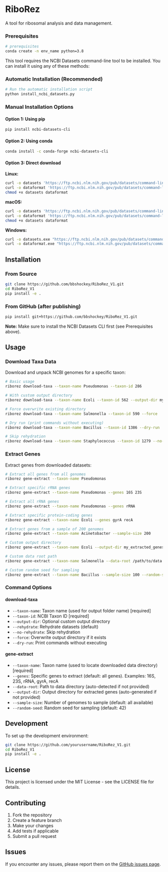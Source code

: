 # RiboRez

A tool for ribosomal analysis and data management.

### Prerequisites
```bash
# prerequisites
conda create -n env_name python=3.8
```

This tool requires the NCBI Datasets command-line tool to be installed. You can install it using any of these methods:

### Automatic Installation (Recommended)
```bash
# Run the automatic installation script
python install_ncbi_datasets.py
```

### Manual Installation Options

#### Option 1: Using pip
```bash
pip install ncbi-datasets-cli
```

#### Option 2: Using conda
```bash
conda install -c conda-forge ncbi-datasets-cli
```

#### Option 3: Direct download
**Linux:**
```bash
curl -o datasets 'https://ftp.ncbi.nlm.nih.gov/pub/datasets/command-line/v2/linux-amd64/datasets'
curl -o dataformat 'https://ftp.ncbi.nlm.nih.gov/pub/datasets/command-line/v2/linux-amd64/dataformat'
chmod +x datasets dataformat
```

**macOS:**
```bash
curl -o datasets 'https://ftp.ncbi.nlm.nih.gov/pub/datasets/command-line/v2/mac/datasets'
curl -o dataformat 'https://ftp.ncbi.nlm.nih.gov/pub/datasets/command-line/v2/mac/dataformat'
chmod +x datasets dataformat
```

**Windows:**
```bash
curl -o datasets.exe "https://ftp.ncbi.nlm.nih.gov/pub/datasets/command-line/v2/win64/datasets.exe"
curl -o dataformat.exe "https://ftp.ncbi.nlm.nih.gov/pub/datasets/command-line/v2/win64/dataformat.exe"
```

## Installation

### From Source
```bash
git clone https://github.com/bbshockey/RiboRez_V1.git
cd RiboRez_V1
pip install -e .
```

### From GitHub (after publishing)
```bash
pip install git+https://github.com/bbshockey/RiboRez_V1.git
```

**Note:** Make sure to install the NCBI Datasets CLI first (see Prerequisites above).

## Usage

### Download Taxa Data

Download and unpack NCBI genomes for a specific taxon:

```bash
# Basic usage
riborez download-taxa --taxon-name Pseudomonas --taxon-id 286

# With custom output directory
riborez download-taxa --taxon-name Ecoli --taxon-id 562 --output-dir my_data

# Force overwrite existing directory
riborez download-taxa --taxon-name Salmonella --taxon-id 590 --force

# Dry run (print commands without executing)
riborez download-taxa --taxon-name Bacillus --taxon-id 1386 --dry-run

# Skip rehydration
riborez download-taxa --taxon-name Staphylococcus --taxon-id 1279 --no-rehydrate
```

### Extract Genes

Extract genes from downloaded datasets:

```bash
# Extract all genes from all genomes
riborez gene-extract --taxon-name Pseudomonas

# Extract specific rRNA genes
riborez gene-extract --taxon-name Pseudomonas --genes 16S 23S

# Extract all rRNA genes
riborez gene-extract --taxon-name Pseudomonas --genes rRNA

# Extract specific protein-coding genes
riborez gene-extract --taxon-name Ecoli --genes gyrA recA

# Extract genes from a sample of 200 genomes
riborez gene-extract --taxon-name Acinetobacter --sample-size 200

# Custom output directory
riborez gene-extract --taxon-name Ecoli --output-dir my_extracted_genes

# Custom data root path
riborez gene-extract --taxon-name Salmonella --data-root /path/to/data

# Custom random seed for sampling
riborez gene-extract --taxon-name Bacillus --sample-size 100 --random-seed 123
```

### Command Options

#### download-taxa
- `--taxon-name`: Taxon name (used for output folder name) [required]
- `--taxon-id`: NCBI Taxon ID [required]
- `--output-dir`: Optional custom output directory
- `--rehydrate`: Rehydrate datasets (default)
- `--no-rehydrate`: Skip rehydration
- `--force`: Overwrite output directory if it exists
- `--dry-run`: Print commands without executing

#### gene-extract
- `--taxon-name`: Taxon name (used to locate downloaded data directory) [required]
- `--genes`: Specific genes to extract (default: all genes). Examples: 16S, 23S, rRNA, gyrA, recA
- `--data-root`: Path to data directory (auto-detected if not provided)
- `--output-dir`: Output directory for extracted genes (auto-generated if not provided)
- `--sample-size`: Number of genomes to sample (default: all available)
- `--random-seed`: Random seed for sampling (default: 42)

## Development

To set up the development environment:

```bash
git clone https://github.com/yourusername/RiboRez_V1.git
cd RiboRez_V1
pip install -e .
```

## License

This project is licensed under the MIT License - see the LICENSE file for details.

## Contributing

1. Fork the repository
2. Create a feature branch
3. Make your changes
4. Add tests if applicable
5. Submit a pull request

## Issues

If you encounter any issues, please report them on the [GitHub issues page](https://github.com/bbshockey/RiboRez_V1/issues). 